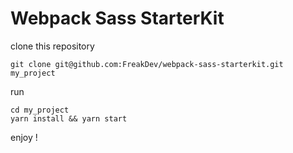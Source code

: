 # Webpack Sass StarterKit

clone this repository

```
git clone git@github.com:FreakDev/webpack-sass-starterkit.git my_project
```

run
```
cd my_project
yarn install && yarn start
```

enjoy !